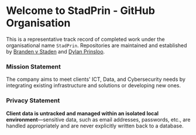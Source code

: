 # Welcome to StadPrin - GitHub Organisation

This is a representative track record of completed work under the organisational name `StadPrin`. Repositories are maintained and established by [Branden v Staden](https://github.com/brandenvs) and [Dylan Prinsloo](https://github.com/DylanPrinsloo). 

### Mission Statement

The company aims to meet clients' ICT, Data, and Cybersecurity needs by integrating existing infrastructure and solutions or developing new ones.

### Privacy Statement

**Client data is untracked and managed within an isolated local environment**—sensitive data, such as email addresses, passwords, etc., are handled appropriately and are never explicitly written back to a database.
